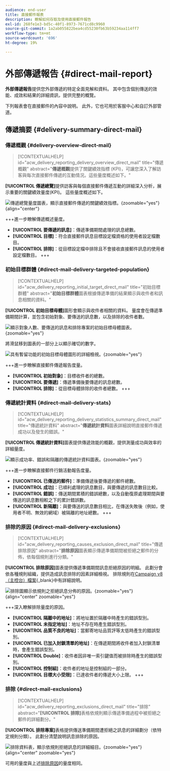 ```yaml
---
audience: end-user
title: 直接郵件報表
description: 瞭解如何存取及使用直接郵件報告
exl-id: 268fe1e3-bd5c-40f1-8973-7671cd8c9960
source-git-commit: 1a2ab055822bea4cd55230fb63b59234aa114ff7
workflow-type: tm+mt
source-wordcount: '696'
ht-degree: 19%

---
```


# 外部傳遞報告 {#direct-mail-report}

**外部傳遞報告**&#x200B;提供您外部傳遞的特定全面見解和資料。 其中包含個別傳送的效能、成效和結果的詳細資訊，提供完整的概覽。

下列報表會在直接郵件的內容中說明。 此外，它也可用於客服中心和自訂外部管道。

## 傳遞摘要 {#delivery-summary-direct-mail}

### 傳遞概觀 {#delivery-overview-direct-mail}

>[!CONTEXTUALHELP]
>id="acw_delivery_reporting_delivery_overview_direct_mail"
>title="傳遞概觀"
>abstract="**傳遞概觀**&#x200B;提供了關鍵績效指標 (KPI)，可讓您深入了解訪客與每次直接郵件傳遞的互動情況。這些量度概述如下。"

**[!UICONTROL 傳遞總覽]**&#x200B;提供訪客與每個直接郵件傳遞互動的詳細深入分析，展示重要的關鍵績效量度(KPI)。 這些量度概述如下。

![傳遞總覽量度圖表，顯示直接郵件傳遞的關鍵績效指標。](assets/direct-overview.png){zoomable="yes"}{align="center"}

+++進一步瞭解傳遞概述量度。

* **[!UICONTROL 要傳遞的訊息]**：傳遞準備期間處理的訊息總數。
* **[!UICONTROL 目標]**：符合直接郵件訊息目標設定檔資格的使用者設定檔數目。
* **[!UICONTROL 排除]**：從目標設定檔中排除且不會接收直接郵件訊息的使用者設定檔數目。
+++

### 初始目標群體 {#direct-mail-delivery-targeted-population}

>[!CONTEXTUALHELP]
>id="acw_delivery_reporting_initial_target_direct_mail"
>title="初始目標群體"
>abstract="**初始目標群體**&#x200B;圖表根據傳遞準備的結果顯示與收件者和訊息相關的資料。"

**[!UICONTROL 初始目標母體]**&#x200B;圖形會顯示與收件者相關的資料。 量度會在傳遞準備期間計算，並包含初始對象、要傳送的訊息數，以及排除的收件者數。

![顯示對象人數、要傳送的訊息和排除專案的初始目標母體圖表。](assets/direct-mail-delivery-targeted-population.png){zoomable="yes"}

將滑鼠移到圖表的一部分上以顯示確切的數字。

![具有暫留功能的初始目標母體圖形的詳細檢視。](assets/direct-mail-delivery-targeted-population_2.png){zoomable="yes"}

+++進一步瞭解直接郵件傳遞報告度量。

* **[!UICONTROL 初始對象]**：目標收件者的總數。
* **[!UICONTROL 要傳遞]**：傳遞準備後要傳遞的訊息總數。
* **[!UICONTROL 排除]**：從目標母體排除的收件者總數。
+++

### 傳遞統計資料 {#direct-mail-delivery-stats}

>[!CONTEXTUALHELP]
>id="acw_delivery_reporting_delivery_statistics_summary_direct_mail"
>title="傳遞統計資料"
>abstract="**傳遞統計資料**&#x200B;圖表詳細說明直接郵件傳遞成功以及發生的錯誤。"

**[!UICONTROL 傳遞統計資料]**&#x200B;圖表提供傳遞效能的概觀，提供測量成功與效率的詳細量度。

![顯示成功率、錯誤和隔離的傳遞統計資料圖表。](assets/direct-mail-delivery-stats.png){zoomable="yes"}

+++進一步瞭解直接郵件行銷活動報告度量。

* **[!UICONTROL 已傳送的郵件]**：準備傳遞後要傳遞的郵件總數。
* **[!UICONTROL 成功]**：已順利處理的訊息數目，與要傳遞的訊息數目比較。
* **[!UICONTROL 錯誤]**：傳送期間累積的錯誤總數，以及自動復原處理期間與要傳送的訊息數相較之下的累計錯誤數。
* **[!UICONTROL 新隔離]**：與要傳送的訊息數目相比，在傳送失敗後（例如，使用者不明、無效的網域）被隔離的地址總數。
+++

### 排除的原因 {#direct-mail-delivery-exclusions}

>[!CONTEXTUALHELP]
>id="acw_delivery_reporting_causes_exclusion_direct_mail"
>title="傳遞排除原因"
>abstract="**排除原因**&#x200B;圖表顯示傳遞準備期間被拒絕之郵件的分佈，依每個規則進行分類。"

**[!UICONTROL 排除原因]**&#x200B;圖表提供傳遞準備期間訊息拒絕原因的明細。 此劃分會依各種規則組織，提供造成訊息排除的因素詳細檢視。 排除規則在[Campaign v8 （主控台）檔案](https://experienceleague.adobe.com/docs/campaign/campaign-v8/send/failures/delivery-failures.html#email-error-types){_blank}中有詳細說明。

![排除圖顯示依規則之拒絕訊息分佈的原因。](assets/direct-mail-delivery-exclusions.png){zoomable="yes"}{align="center" zoomable="yes"}

+++深入瞭解排除量度的原因。

* **[!UICONTROL 隔離中的地址]**：將地址置於隔離中時產生的錯誤型別。
* **[!UICONTROL 未指定地址]**：地址不存在時產生錯誤型別。
* **[!UICONTROL 品質不良的地址]**：當郵寄地址品質評等太低時產生的錯誤型別。
* **[!UICONTROL 已加入封鎖清單的地址]**：在傳遞期間將收件者加入封鎖清單時，會產生錯誤型別。
* **[!UICONTROL Double]**：收件者因非唯一索引鍵值而被排除時產生的錯誤型別。
* **[!UICONTROL 控制組]**：收件者的地址是控制組的一部分。
* **[!UICONTROL 目標大小受限]**：已達收件者的傳遞大小上限。
+++

### 排除 {#direct-mail-exclusions}

>[!CONTEXTUALHELP]
>id="acw_delivery_reporting_exclusions_direct_mail"
>title="排除"
>abstract="**[!UICONTROL 排除]**&#x200B;表格依規則顯示傳遞準備過程中被拒絕之郵件的詳細劃分。"

**[!UICONTROL 排除專案]**&#x200B;表格提供傳送準備期間遭拒絕之訊息的詳細劃分（依特定規則分類）。 此劃分清楚說明訊息排除的原因。

![排除資料表，顯示依規則拒絕訊息的詳細細目。](assets/direct-mail-exclusions.png){zoomable="yes"}{align="center" zoomable="yes"}

可用的量度與上述[排除原因](#direct-mail-delivery-exclusions)的量度相同。